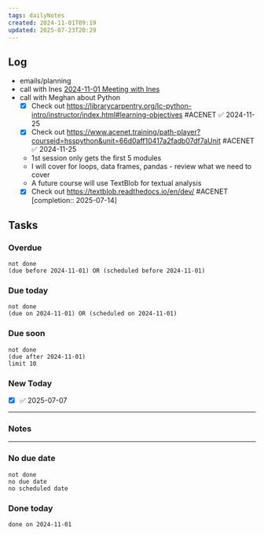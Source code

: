 ```yaml
---
tags: dailyNotes
created: 2024-11-01T09:19
updated: 2025-07-23T20:29
---
```

## Log
- emails/planning
- call with Ines [2024-11-01 Meeting with Ines](../Meetings/2024-11-01%20Meeting%20with%20Ines.md)
- call with Meghan about Python
	- [x] Check out https://librarycarpentry.org/lc-python-intro/instructor/index.html#learning-objectives #ACENET ✅ 2024-11-25
	- [x] Check out https://www.acenet.training/path-player?courseid=hsspython&unit=66d0aff10417a2fadb07df7aUnit #ACENET ✅ 2024-11-25
	- 1st session only gets the first 5 modules
	- I will cover for loops, data frames, pandas - review what we need to cover
	- A future course will use TextBlob for textual analysis
	- [x] Check out https://textblob.readthedocs.io/en/dev/ #ACENET [completion:: 2025-07-14]

## Tasks
### Overdue
```tasks
not done
(due before 2024-11-01) OR (scheduled before 2024-11-01)
```

### Due today
```tasks
not done
(due on 2024-11-01) OR (scheduled on 2024-11-01)
```

### Due soon
```tasks
not done
(due after 2024-11-01)
limit 10
```

### New Today
- [x] ✅ 2025-07-07
----
### Notes

----
### No due date
```tasks
not done
no due date
no scheduled date
```

### Done today
```tasks
done on 2024-11-01
```
